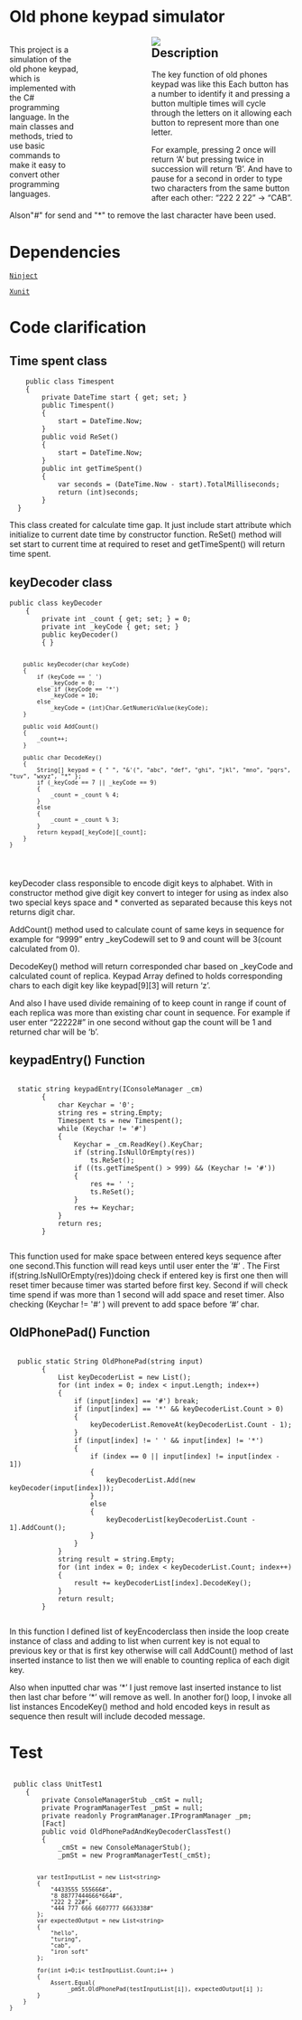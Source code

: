 <h1 dir="auto">Old phone keypad simulator</h1>
<div style="width:50%;float:left;">
<p  style="width:50%;float:left;">
This project is a simulation of the old phone keypad, which is implemented with the C# programming language. In the main classes and methods, tried to use basic commands to make it easy to convert other programming languages.
  
</p>
  </div>
<div style="width:50%;float:left;">
<img src="https://user-images.githubusercontent.com/28364694/220209037-89d83ed4-7411-4c26-a27e-0ffb87631241.png" />
  </div>
<h2> Description</h2>
<p>
  The key function of old phones keypad was like this Each button has a number to identify it and pressing a button 
multiple times will
cycle through the letters on it allowing 
each button to represent more than one letter.
</p>
<p>
  For example, pressing 2 once will return ‘A’ but pressing twice 
in succession will return
‘B’.
And have to pause for a second in order to type two characters from the same 
button
after each other: “222 2 22” -> “CAB”. 
  </p>
  <p>Alson"#" for send and "*" to remove the last character have been used. 
  <h1>Dependencies</h1>
 <p> <a href="https://www.nuget.org/packages/Ninject" rel="nofollow"><code>Ninject</code></a></p>
<p><a href="https://www.nuget.org/packages/xunit"  rel="nofollow"><code>Xunit</code></a></p>
<h1>
  Code clarification
  </h1>
  <h2>Time spent class</h2>
  <pre><code>    public class Timespent
    {
        private DateTime start { get; set; }
        public Timespent()
        {
            start = DateTime.Now;
        }
        public void ReSet()
        {
            start = DateTime.Now;
        }
        public int getTimeSpent()
        {
            var seconds = (DateTime.Now - start).TotalMilliseconds;
            return (int)seconds;
        }
  }
</code></pre>
<p>
  This class created for calculate time gap. It just include start attribute
which initialize to current date time by constructor function.
ReSet() method will set start to current time at required to reset and
getTimeSpent() will
return time spent.
  </p>
<h2>
  keyDecoder class</h2>
   <pre><code>public class keyDecoder
    {
        private int _count { get; set; } = 0;
        private int _keyCode { get; set; }
        public keyDecoder()
        { }
        
        public keyDecoder(char keyCode)
        {
            if (keyCode == ' ')
                _keyCode = 0;
            else if (keyCode == '*')
                _keyCode = 10;
            else
                _keyCode = (int)Char.GetNumericValue(keyCode);
        }
        
        public void AddCount()
        {
            _count++;
        }
        
        public char DecodeKey()
        {
            String[] keypad = { " ", "&'(", "abc", "def", "ghi", "jkl", "mno", "pqrs", "tuv", "wxyz", "*" };
            if (_keyCode == 7 || _keyCode == 9)
            {
                _count = _count % 4;
            }
            else
            {
                _count = _count % 3;
            }
            return keypad[_keyCode][_count];
        }
    }
</code></pre>
<p>keyDecoder class responsible to encode digit keys to alphabet.
With in constructor method give digit key convert to integer for using as index also two special keys space and * converted as separated because this keys not returns digit char.</p><p>
AddCount() method used to calculate count of same keys in sequence for example for “9999” entry _keyCodewill set to 9 and count will be 3(count calculated from 0).</p><p>DecodeKey() method will return corresponded char based on _keyCode and calculated count of replica.
Keypad Array defined to holds corresponding chars to each digit key like keypad[9][3] will return ‘z’. </p><p>And also I have used divide remaining of to keep count in range if count of each replica was more than existing char count in sequence. 
  For example if user enter “22222#” in one 
second without gap the count will be 1 and returned char will be ‘b’.</p>
<h2>keypadEntry() Function</h2>
  <pre><code>
  static string keypadEntry(IConsoleManager _cm)
        {
            char Keychar = '0';
            string res = string.Empty;
            Timespent ts = new Timespent();
            while (Keychar != '#')
            {
                Keychar = _cm.ReadKey().KeyChar;
                if (string.IsNullOrEmpty(res))
                    ts.ReSet();
                if ((ts.getTimeSpent() > 999) && (Keychar != '#'))
                {
                    res += ' ';
                    ts.ReSet();
                }
                res += Keychar;
            }
            return res;
        }
        </code></pre>
        <p>This function used for make space between entered keys sequence after one second.This function will read keys until user enter the ‘#’ . The First
if(string.IsNullOrEmpty(res))doing check if entered key is first one then will reset timer because timer was started
before first key. Second if will check time spend if was more than 1 second will add space and reset timer. Also checking (Keychar != '#‘ ) will prevent to add space before ‘#’ char.</p>
<h2>OldPhonePad() Function</h2>
  <pre><code>
  public static String OldPhonePad(string input)
        {
            List<keyDecoder> keyDecoderList = new List<keyDecoder>();
            for (int index = 0; index < input.Length; index++)
            {
                if (input[index] == '#') break;
                if (input[index] == '*' && keyDecoderList.Count > 0)
                {
                    keyDecoderList.RemoveAt(keyDecoderList.Count - 1);
                }
                if (input[index] != ' ' && input[index] != '*')
                {
                    if (index == 0 || input[index] != input[index - 1])
                    {
                        keyDecoderList.Add(new keyDecoder(input[index]));
                    }
                    else
                    {
                        keyDecoderList[keyDecoderList.Count - 1].AddCount();
                    }
                }
            }
            string result = string.Empty;
            for (int index = 0; index < keyDecoderList.Count; index++)
            {
                result += keyDecoderList[index].DecodeKey();
            }
            return result;
        }
        </code></pre>
        <p>
        In this function I defined list of keyEncoderclass then inside the loop create instance of
class and adding to list when current key is not equal to previous key or that is first key
otherwise will call AddCount() method of last inserted instance to list then we will enable to counting replica of each digit key.</p><p>Also when inputted char was ‘*’ I just remove last
inserted instance to list then last char before ‘*’ will remove as well.
In another for() loop, I invoke all list
instances EncodeKey() method and hold
encoded keys in result as sequence then result will include decoded message.
</p>
<h1>Test</h1>
 <pre><code>
 public class UnitTest1
    {
        private ConsoleManagerStub _cmSt = null;
        private ProgramManagerTest _pmSt = null;
        private readonly ProgramManager.IProgramManager _pm;
        [Fact]
        public void OldPhonePadAndKeyDecoderClassTest()
        {
            _cmSt = new ConsoleManagerStub();
            _pmSt = new ProgramManagerTest(_cmSt);
  
            var testInputList = new List<string>
            {
                "4433555 555666#",
                "8 88777444666*664#",
                "222 2 22#",
                "444 777 666 6607777 6663338#"
            };
            var expectedOutput = new List<string>
            {
                "hello",
                "turing",
                "cab",
                "iron soft"
            };
            
            for(int i=0;i< testInputList.Count;i++ )
            {
                Assert.Equal(
                     _pmSt.OldPhonePad(testInputList[i]), expectedOutput[i] );
            }
        }
    }
</code></pre>
